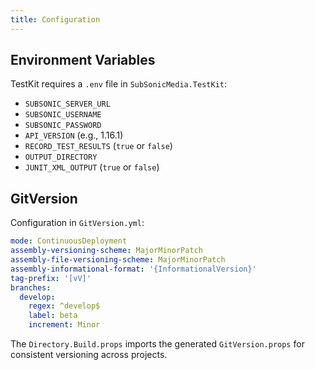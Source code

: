 ```yaml
---
title: Configuration
---
```


## Environment Variables

TestKit requires a `.env` file in `SubSonicMedia.TestKit`:

- `SUBSONIC_SERVER_URL`
- `SUBSONIC_USERNAME`
- `SUBSONIC_PASSWORD`
- `API_VERSION` (e.g., 1.16.1)
- `RECORD_TEST_RESULTS` (`true` or `false`)
- `OUTPUT_DIRECTORY`
- `JUNIT_XML_OUTPUT` (`true` or `false`)

## GitVersion

Configuration in `GitVersion.yml`:

```yaml
mode: ContinuousDeployment
assembly-versioning-scheme: MajorMinorPatch
assembly-file-versioning-scheme: MajorMinorPatch
assembly-informational-format: '{InformationalVersion}'
tag-prefix: '[vV]'
branches:
  develop:
    regex: ^develop$
    label: beta
    increment: Minor
```

The `Directory.Build.props` imports the generated `GitVersion.props` for consistent versioning across projects.
